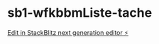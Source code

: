 # sb1-wfkbbmListe-tache

[Edit in StackBlitz next generation editor ⚡️](https://stackblitz.com/~/github.com/RassouNguessan/sb1-wfkbbmListe-tache)